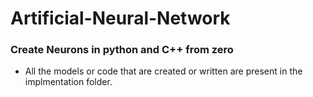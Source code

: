 # Artificial-Neural-Network

### Create Neurons in python and C++ from zero

* All the models or code that are created or written are present in the implmentation folder.

